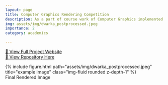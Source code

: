 ```yaml
---
layout: page
title: Computer Graphics Rendering Competition 
description: As a part of course work of Computer Graphics implemented a rendeing pipeline for ray tracing. 
img: assets/img/dwarka_postprocessed.jpeg
importance: 2
category: academics

---
```

<a href="{{ site.baseurl }}/projects/CG_WS24_Website_Repo/index.html" target="_blank">🔗 View Full Project Website</a> <br>
<a href="https://github.com/nis-ane/CG-Rendering">🔗 View Repository Here</a><br>

<div class="row">
    <div class="col-sm mt-3 mt-md-0">
        {% include figure.html path="assets/img/dwarka_postprocessed.jpeg" title="example image" class="img-fluid rounded z-depth-1" %}
    </div>
</div>
<div class="caption">
    Final Rendered Image
</div>

